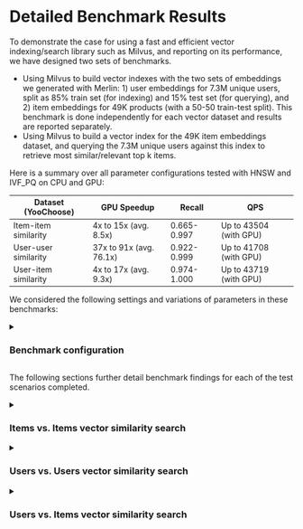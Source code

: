# Detailed Benchmark Results

To demonstrate the case for using a fast and efficient vector indexing/search library such as Milvus, and reporting on its performance, we have designed two sets of benchmarks.

- Using Milvus to build vector indexes with the two sets of embeddings we generated with Merlin: 1) user embeddings for 7.3M unique users, split as 85% train set (for indexing) and 15% test set (for querying), and 2) item embeddings for 49K products (with a 50-50 train-test split). This benchmark is done independently for each vector dataset and results are reported separately.
- Using Milvus to build a vector index for the 49K item embeddings dataset, and querying the 7.3M unique users against this index to retrieve most similar/relevant top k items.

Here is a summary over all parameter configurations tested with HNSW and IVF_PQ on CPU and GPU:

Dataset (YooChoose) | GPU Speedup | Recall | QPS
--- | --- | --- | --- 
Item-item similarity | 4x to 15x (avg. 8.5x) | 0.665-0.997 | Up to 43504 (with GPU)
User-user similarity | 37x to 91x (avg. 76.1x) | 0.922-0.999 | Up to 41708 (with GPU)
User-item similarity | 4x to 17x (avg. 9.3x) | 0.974-1.000 | Up to 43719 (with GPU)

We considered the following settings and variations of parameters in these benchmarks:

<details>
<summary><h3>Benchmark configuration</h3></summary>

- Vector dataset: item embeddings (49K), user embeddings (7.3M)
- Top-k (k most similar items): 100
- Index type: HNSW, IVFPQ
- Insert parameters:
  + batch: 100
- Index hyperparameters:
  + HNSW:
    - m: 4, 8, 12, 16, 24, 36, 48, 64
    - efConstruction: 500
  + IVFPQ:
    - nList: 100, 200, 400
    - m: 64   (where embedding size Mod m = 0) 
    - nbits: 12
- Query hyperparameters:
  + HNSW:
    - nq: 1000
    - ef: 10, 20, 40, 80, 120, 200, 400, 600, 800
  + IVFPQ:
    - nq: 1000
    - nprobe: 5, 10, 20
- CPU vs. GPU
  + CPU: IntelⓇ Epyc 7642 / 2.3 Ghz with 2x48 CPU cores and 1 TB memory
  + GPU: NVIDIA A100 single GPU with 80 GB memory

Overall, we report recall vs. QPS (queries per second) tradeoff as well as well CPU times and GPU speedup factors.

Note: the query batch size (nq) we have used in our benchmarks. This is useful in workflows where multiple simultaneous requests can be sent to the inference server
(eg. offline recommendations requested and sent to a list of email recipients, or online recommendations created by pooling concurrent requests arriving in a short period of time
and processing them all at once). Depending on the use-case, Triton Inference Server can also help process these requests in batches.
</details>

The following sections further detail benchmark findings for each of the test scenarios completed.

<details>
<summary><h3>Items vs. Items vector similarity search</h3></summary>

Recall range with HNSW: 0.958-1.0

Recall range with IVF_PQ: 0.665-0.997

Total time in seconds to execute all queries on CPU, given a parameter combination:
  - HNSW: 5.22-5.33
  - IVF_PQ: 13.67-14.67

GPU speedup with IVF_PQ: 4x to 15x (average: 8.5x)

See below for the detailed GPU-CPU speedup chart for all parameter combinations tested:

![test image](./images/item-item-gpuspeedup.png)

</details>
<details>
<summary><h3>Users vs. Users vector similarity search</h3></summary>

Recall range with HNSW: 0.884-1.0

Recall range with IVF_PQ: 0.922-0.999

Total time in seconds to execute all queries on CPU, given a parameter combination:
  - HNSW: 279.78-295.56
  - IVF_PQ: 3082.67-10932.33

GPU speedup with IVF_PQ: 37x to 91x (average: 76.1x)

See below for the detailed GPU-CPU speedup chart for all parameter combinations tested:

![test image](./images/user-user-gpuspeedup.png)

The following figure depicts the tradeoff between QPS and recall where data points are collected from the execution of each parameter combination with IVF_PQ on CPU and GPU.

![test image](./images/user-user-tradeoff.png)

</details>
<details>
<summary><h3>Users vs. Items vector similarity search</h3></summary>

Recall range with HNSW: 0.948-1.0

Recall range with IVF_PQ: 0.974-1.0

Total time in seconds to execute all queries on CPU, given a parameter combination:
  - HNSW: 1573.78-1604.11
  - IVF_PQ: 5016.33-5371.00

GPU speedup with IVF_PQ: 4x to 17x (average: 9.3x)

See below for the detailed GPU-CPU speedup chart for all parameter combinations tested:

![test image](./images/user-item-gpuspeedup.png)

The following figure depicts the tradeoff between QPS and recall where data points are collected from the execution of each parameter combination with IVF_PQ on CPU and GPU.

![test image](./images/user-item-tradeoff.png)

</details>
